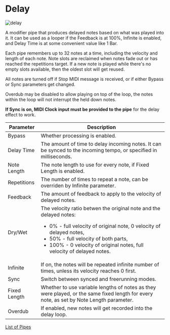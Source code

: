 # Delay

![delay](https://blokas.io/images/midihub/pipes/delay.svg)

A modifier pipe that produces delayed notes based on what was played into it. It can be used as a looper
if the Feedback is at 100%, Infinite is enabled, and Delay Time is at some convenient value like 1 Bar.

Each pipe remembers up to 32 notes at a time, including the velocity and length of each note. Note slots are
reclaimed when notes fade out or has reached the repetitions target. If a new note is played while there's no
empty slots available, then the oldest slot will get reused.

All notes are turned off if Stop MIDI message is received, or if either Bypass or Sync parameters get changed.

Overdub may be disabled to allow playing on top of the loop, the notes within the loop will not interrupt the
held down notes.

**If Sync is on, MIDI Clock input must be provided to the pipe** for the delay effect to work.

| Parameter              | Description                        |
| ---------------------- | ---------------------------------- |
| Bypass                 | Whether processing is enabled.     |
| Delay Time             | The amount of time to delay incoming notes. It can be synced to the incoming tempo, or specified in milliseconds. |
| Note Length            | The note length to use for every note, if Fixed Length is enabled.  |
| Repetitions            | The number of times to repeat a note, can be overriden by Infinite parameter.  |
| Feedback               | The amount of feedback to apply to the velocity of delayed notes. |
| Dry/Wet                | The velocity ratio betwen the original note and the delayed notes:<ul><li>0% - full velocity of original note, 0 velocity of delayed notes,</li><li>50% - full velocity of both parts,</li><li>100% - 0 velocity of original notes, full velocity of delayed notes.</li></ul> |
| Infinite               | If on, the notes will be repeated infinite number of times, unless its velocity reaches 0 first. |
| Sync                   | Switch between synced and freerunning modes. |
| Fixed Length           | Whether to use variable lengths of notes as they were played, or the same fixed length for every note, as set by Note Length parameter. |
| Overdub                | If enabled, new notes will get recorded into the delay loop. |

[List of Pipes](index.md#the-list-of-pipes)
